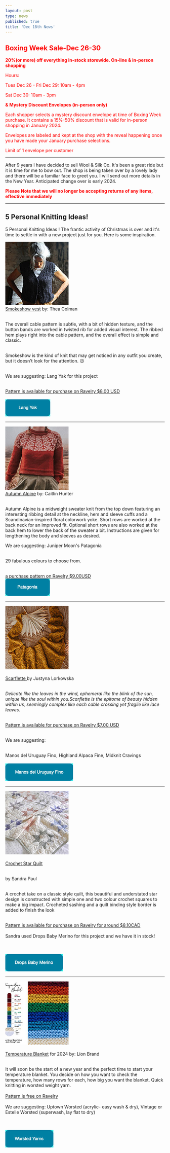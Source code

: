 ```yaml
---
layout: post
type: news
published: true
title: 'Dec 18th News'
---
```

<h2><font color="red">Boxing Week Sale-Dec 26-30</font></h2>

<p><strong><font color="red">20%(or more) off everything in-stock storewide. On-line &amp; in-person shopping</font></strong></p>
<p><font color="red">Hours:</font></p>
<p><font color="red">Tues Dec 26 - Fri Dec 29: 10am - 4pm</font></p>
<p><font color="red">Sat Dec 30: 10am - 3pm</font></p>
<p><strong><font color="red">&amp; Mystery Discount Envelopes (in-person only)</font></strong></p>
<p><font color="red">Each shopper selects a mystery discount envelope at time of Boxing Week purchase. It contains a 15%-50% discount that is valid for in-person shopping in January 2024.</font></p>
<p><font color="red">Envelopes are labeled and kept at the shop with the reveal happening once you have made your January purchase selections.</font> </p>
<p><font color="red">Limit of 1 envelope per customer</font></p>
<hr />
<p>After 9 years I have decided to sell Wool &amp; Silk Co. It's been a great ride but it is time for me to bow out. The shop is being taken over by a lovely lady and there will be a familiar face to greet you. I will send out more details in the New Year. Anticipated change over is early 2024.</p>
<p><strong><font color="red">Please Note that we will no longer be accepting returns of any items, effective immediately</font></strong></p>

<hr />
<h2>5 Personal Knitting Ideas!</h2>
<p>5 Personal Knitting Ideas !
The frantic activity of Christmas is over and it's time to settle in with a new project just for you. Here is some inspiration.</p>
<p><a href="https://www.ravelry.com/patterns/library/smokeshow"><img src="/img/smokeshow.jpg"><br />
Smokeshow vest</a> by: Thea Colman<br /><br />

The overall cable pattern is subtle, with a bit of hidden texture, and the button bands are worked in twisted rib for added visual interest. The ribbed hem plays right into the cable pattern, and the overall effect is simple and classic.<br /><br />

Smokeshow is the kind of knit that may get noticed in any outfit you create, but it doesn’t look for the attention. :wink:<br /><br />

We are suggesting: Lang Yak for this project<br /><br />

<a href="https://www.ravelry.com/patterns/library/smokeshow">Pattern is available for purchase on Ravelry $8.00 USD<br /><br/>
<a href="https://www.woolandsilkcoshop.com/products/yak"><img src="/img/btn_smokeshow.jpg"></a> </p>
<hr />

<p><a href="https://www.ravelry.com/patterns/library/autumn-alpine"><img src="/img/autumn_alpine.jpg"><br />
Autumn Alpine</a> by: Caitlin Hunter<br /><br />

Autumn Alpine is a midweight sweater knit from the top down featuring an interesting ribbing detail at the neckline, hem and sleeve cuffs and a Scandinavian-inspired floral colorwork yoke. Short rows are worked at the back neck for an improved fit. Optional short rows are also worked at the back hem to lower the back of the sweater a bit. Instructions are given for lengthening the body and sleeves as desired.

We are suggesting: Juniper Moon's Patagonia<br /><br />

29 fabulous colours to choose from.<br /><br />

<a href="https://www.ravelry.com/patterns/library/autumn-alpine">a purchase pattern on Ravelry $9.00USD</a><br/>
<a href="https://www.woolandsilkcoshop.com/products/patagonia"><img src="/img/btn_autumn_alpine.jpg"></a></p>
<hr />

<p><a href="https://www.ravelry.com/patterns/library/scarflette-3"><img src="/img/scarflette.jpg"><br /><br />
Scarflette </a>by Justyna Lorkowska<br /><br />

<i>Delicate like the leaves in the wind, ephemeral like the blink of the sun, unique like the soul within you.Scarflette is the epitome of beauty hidden within us, seemingly complex like each cable crossing yet fragile like lace leaves.</i><br /><br />

<a href="https://www.ravelry.com/patterns/library/pressed-flowers-cowl">Pattern is available for purchase on Ravelry $7.00 USD</a><br /><br />

We are suggesting:<br /><br />

Manos del Uruguay Fino, Highland Alpaca Fine, Midknit Cravings<br />
<br />
<a href="https://www.woolandsilkcoshop.com/products/copy-of-feliz"><img src="/img/btn_scarflette.jpg"></a> </p>
<hr />

<p><a href="https://www.ravelry.com/patterns/library/crochet-star-quilt"><img src="/img/star_quilt.jpg"><br /><br />
Crochet Star Quilt</a><br /><br />

by Sandra Paul<br /><br />

A crochet take on a classic style quilt, this beautiful and understated star design is constructed with simple one and two colour crochet squares to make a big impact. Crocheted sashing and a quilt binding style border is added to finish the look<br /><br />

<a href="https://www.ravelry.com/patterns/library/crochet-star-quilt">Pattern is available for purchase on Ravelry for around $8.10CAD</a>
<br /><br />
Sandra used Drops Baby Merino for this project and we have it in stock!<br /><br />

<br />
<a href="https://www.woolandsilkcoshop.com/search?q=superbulky"><img src="/img/btn_star_quilt.jpg"></a> </p>
<hr />
<p><a href="https://www.ravelry.com/patterns/library/temperature-blanket-knit"><img src="/img/temp_blanket.jpg"><br /><br />
Temperature Blanket</a> for 2024 by: Lion Brand<br /><br />

It will soon be the start of a new year and the perfect time to start your temperature blanket. You decide on how you want to check the temperature, how many rows for each, how big you want the blanket. Quick knitting in worsted weight yarn.
<br /><br />
<a href="https://www.ravelry.com/patterns/library/temperature-blanket-knit">Pattern is free on Ravelry</a>
<br /><br />
We are suggesting: Uptown Worsted (acrylic- easy wash & dry), Vintage or Estelle Worsted (superwash, lay flat to dry)<br /><br />

<br />
<a href="https://www.woolandsilkcoshop.com/search?q=worsted"><img src="/img/btn_temp_blanket.jpg"></a> </p>

